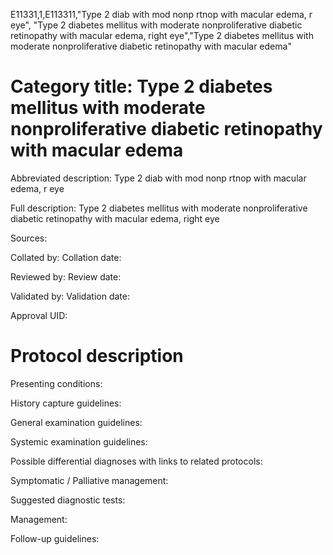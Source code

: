 E11331,1,E113311,"Type 2 diab with mod nonp rtnop with macular edema, r eye", "Type 2 diabetes mellitus with moderate nonproliferative diabetic retinopathy with macular edema, right eye","Type 2 diabetes mellitus with moderate nonproliferative diabetic retinopathy with macular edema"
# Category title: Type 2 diabetes mellitus with moderate nonproliferative diabetic retinopathy with macular edema

Abbreviated description: Type 2 diab with mod nonp rtnop with macular edema, r eye

Full description: Type 2 diabetes mellitus with moderate nonproliferative diabetic retinopathy with macular edema, right eye

Sources:

Collated by:
Collation date:

Reviewed by:
Review date:

Validated by:
Validation date:

Approval UID:

# Protocol description

Presenting conditions:

History capture guidelines:

General examination guidelines:

Systemic examination guidelines:

Possible differential diagnoses with links to related protocols:

Symptomatic / Palliative management:

Suggested diagnostic tests:

Management:

Follow-up guidelines:
